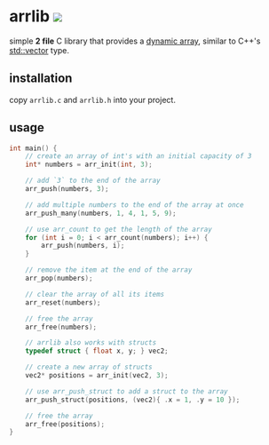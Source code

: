 # arrlib <img src="https://github.com/cash-i1/arrlib/actions/workflows/run-tests.yml/badge.svg"></img>
simple **2 file** C library that provides a [dynamic array](https://en.wikipedia.org/wiki/Dynamic_array), similar to C++'s [std::vector](https://en.cppreference.com/w/cpp/container/vector.html) type.

## installation
copy `arrlib.c` and `arrlib.h` into your project.

## usage
```c
int main() {
    // create an array of int's with an initial capacity of 3
    int* numbers = arr_init(int, 3);

    // add `3` to the end of the array
    arr_push(numbers, 3);

    // add multiple numbers to the end of the array at once
    arr_push_many(numbers, 1, 4, 1, 5, 9);

    // use arr_count to get the length of the array
    for (int i = 0; i < arr_count(numbers); i++) {
        arr_push(numbers, i);
    }

    // remove the item at the end of the array
    arr_pop(numbers);

    // clear the array of all its items
    arr_reset(numbers);

    // free the array
    arr_free(numbers);

    // arrlib also works with structs
    typedef struct { float x, y; } vec2;

    // create a new array of structs
    vec2* positions = arr_init(vec2, 3);

    // use arr_push_struct to add a struct to the array
    arr_push_struct(positions, (vec2){ .x = 1, .y = 10 });

    // free the array
    arr_free(positions);
}

